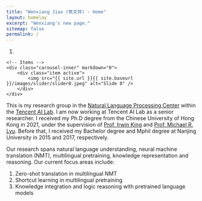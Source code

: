 ```yaml
---
title: "Wenxiang Jiao (焦文祥) - Home"
layout: homelay
excerpt: "Wenxiang's new page."
sitemap: false
permalink: /
---
```


<div markdown="0" id="carousel" class="carousel slide" data-ride="carousel" data-interval="4000" data-pause="hover" >
    <!-- Menu -->
    <ol class="carousel-indicators">
        <li data-target="#carousel" data-slide-to="0" class="active"></li>
    </ol>

    <!-- Items -->
    <div class="carousel-inner" markdown="0">
        <div class="item active">
            <img src="{{ site.url }}{{ site.baseurl }}/images/slider/slider0.jpeg" alt="Slide 0" />
        </div>
    </div>

  <!--
  <a class="left carousel-control" href="#carousel" role="button" data-slide="prev">
    <span class="glyphicon glyphicon-chevron-left" aria-hidden="true"></span>
    <span class="sr-only">Previous</span>
  </a>
  <a class="right carousel-control" href="#carousel" role="button" data-slide="next">
    <span class="glyphicon glyphicon-chevron-right" aria-hidden="true"></span>
    <span class="sr-only">Next</span>
  </a>
  -->
</div>

This is my research group in the [Natural Language Processing Center](https://ai.tencent.com/ailab/nlp/en/index.html) within the [Tencent AI Lab](https://ai.tencent.com/ailab/zh/index).
I am now working at Tencent AI Lab as a senior researcher. I received my Ph.D degree from the Chinese University of Hong Kong in 2021, under the supervision of [Prof. Irwin King](https://www.cse.cuhk.edu.hk/irwin.king/home) and [Prof. Michael R. Lyu](https://www.cse.cuhk.edu.hk/lyu/). Before that, I received my Bachelor degree and Mphil degree at Nanjing University in 2015 and 2017, respectively.

Our research spans natural language understanding, neural machine translation (NMT), multilingual pretraining, knowledge representation and reasoning. Our current focus areas include:
1. Zero-shot translation in multilingual NMT
2. Shortcut learning in multilingual pretraining
3. Knowledge integration and logic reasoning with pretrained language models


